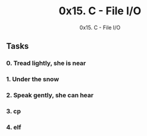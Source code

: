 <h1><center>0x15. C - File I/O</center></h1>

<center>0x15. C - File I/O</center>

<h2>Tasks</h2>

<h3>0. Tread lightly, she is near<h3>
<h3>1. Under the snow </h3>
<h3>2. Speak gently, she can hear </h3>
<h3>3. cp</h3>
<h3>4. elf </h3>

